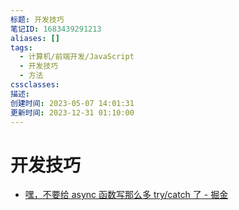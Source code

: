 ```yaml
---
标题: 开发技巧
笔记ID: 1683439291213
aliases: []
tags:
  - 计算机/前端开发/JavaScript
  - 开发技巧
  - 方法
cssclasses: 
描述: 
创建时间: 2023-05-07 14:01:31
更新时间: 2023-12-31 01:10:00
---
```


# 开发技巧

- [嘿，不要给 async 函数写那么多 try/catch 了 - 掘金](https://juejin.cn/post/6844903886898069511)
